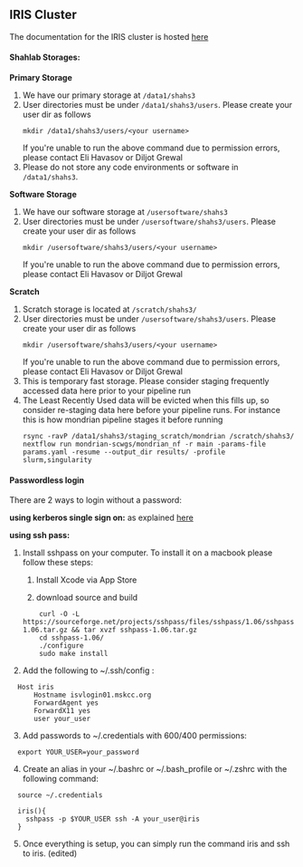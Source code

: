 ## IRIS Cluster


The documentation for the IRIS cluster is hosted [here](https://github.mskcc.org/pages/HPC/userdocs/)

#### Shahlab Storages:

**Primary Storage**

1. We have our primary storage at `/data1/shahs3` 
2. User directories must be under `/data1/shahs3/users`. Please create your user dir as follows
    ```
    mkdir /data1/shahs3/users/<your username>
    ```
   If you're unable to run the above command due to permission errors, please contact Eli Havasov or Diljot Grewal
3. Please do not store any code environments or software in `/data1/shahs3`.


**Software Storage**
1. We have our software storage at `/usersoftware/shahs3` 
2. User directories must be under `/usersoftware/shahs3/users`. Please create your user dir as follows
    ```
    mkdir /usersoftware/shahs3/users/<your username>
    ```
   If you're unable to run the above command due to permission errors, please contact Eli Havasov or Diljot Grewal

**Scratch**
1. Scratch storage is located at `/scratch/shahs3/`
2. User directories must be under `/usersoftware/shahs3/users`. Please create your user dir as follows
    ```
    mkdir /usersoftware/shahs3/users/<your username>
    ```
   If you're unable to run the above command due to permission errors, please contact Eli Havasov or Diljot Grewal
3. This is temporary fast storage. Please consider staging frequently accessed data here prior to your pipeline run
4. The Least Recently Used data will be evicted when this fills up, so consider re-staging data here before your pipeline runs. For instance this is how mondrian pipeline stages it before running
    ```
    rsync -ravP /data1/shahs3/staging_scratch/mondrian /scratch/shahs3/
    nextflow run mondrian-scwgs/mondrian_nf -r main -params-file params.yaml -resume --output_dir results/ -profile slurm,singularity
    ```


#### Passwordless login

There are 2 ways to login without a password: 

**using kerberos single sign on:**
 as explained [here](https://github.mskcc.org/pages/HPC/userdocs/getting-Started/access.html)


**using ssh pass:**

1. Install sshpass on your computer. To install it on a macbook please follow these steps:

    1. Install Xcode  via App Store
  
    2. download source and build
    ```
        curl -O -L  https://sourceforge.net/projects/sshpass/files/sshpass/1.06/sshpass-1.06.tar.gz && tar xvzf sshpass-1.06.tar.gz
        cd sshpass-1.06/
        ./configure
        sudo make install
    ```


2. Add the following to ~/.ssh/config :
```
  Host iris
      Hostname isvlogin01.mskcc.org
      ForwardAgent yes
      ForwardX11 yes
      user your_user
```

3. Add passwords to  ~/.credentials with 600/400 permissions:
```
  export YOUR_USER=your_password
```
4. Create an alias in your ~/.bashrc or ~/.bash_profile or ~/.zshrc with the following command:
```
  source ~/.credentials
   
  iris(){
    sshpass -p $YOUR_USER ssh -A your_user@iris
  }
```
5. Once everything is setup, you can simply run the command iris and ssh to iris. (edited) 
